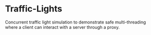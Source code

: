 # Traffic-Lights
Concurrent traffic light simulation to demonstrate safe multi-threading where a client can interact with a server through a proxy.
